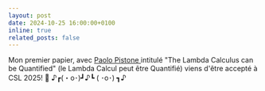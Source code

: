 ```yaml
---
layout: post
date: 2024-10-25 16:00:00+0100
inline: true
related_posts: false
---
```


Mon premier papier, avec [Paolo Pistone ](https://perso.ens-lyon.fr/paolo.pistone/) intitulé "The Lambda Calculus can be Quantified" (le Lambda Calcul peut être Quantifié) viens d'être accepté à CSL 2025! :partying_face: ♪┏(・o･)┛♪┗ ( ･o･) ┓♪
